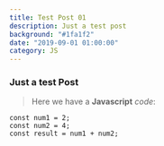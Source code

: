 ```yaml
---
title: Test Post 01
description: Just a test post
background: "#1fa1f2"
date: "2019-09-01 01:00:00"
category: JS
---
```


### Just a test Post

> Here we have a **Javascript** _code_:

```
const num1 = 2;
const num2 = 4;
const result = num1 + num2;
```
